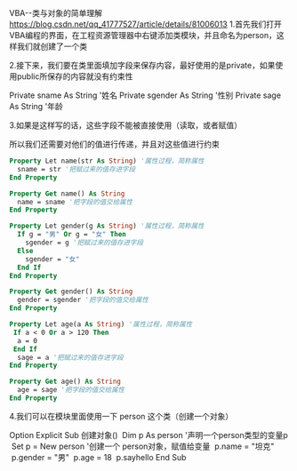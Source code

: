 VBA--类与对象的简单理解
https://blog.csdn.net/qq_41777527/article/details/81006013
1.首先我们打开VBA编程的界面，在工程资源管理器中右键添加类模块，并且命名为person，这样我们就创建了一个类

2.接下来，我们要在类里面填加字段来保存内容，最好使用的是private，如果使用public所保存的内容就没有约束性

Private sname As String '姓名
Private sgender As String '性别
Private sage As String '年龄

3.如果是这样写的话，这些字段不能被直接使用（读取，或者赋值）

所以我们还需要对他们的值进行传递，并且对这些值进行约束
```vb
Property Let name(str As String) '属性过程，简称属性
  sname = str '把赋过来的值存进字段
End Property

Property Get name() As String
  name = sname '把字段的值交给属性
End Property

Property Let gender(g As String) '属性过程，简称属性
  If g = "男" Or g = "女" Then
    sgender = g '把赋过来的值存进字段
  Else
    sgender = "女" 
  End If
End Property

Property Get gender() As String
  gender = sgender '把字段的值交给属性
End Property

Property Let age(a As String) '属性过程，简称属性
 If a < 0 Or a > 120 Then
  a = 0
 End If
  sage = a '把赋过来的值存进字段
End Property

Property Get age() As String
  age = sage '把字段的值交给属性
End Property
```
4.我们可以在模块里面使用一下 person 这个类（创建一个对象）

Option Explicit
Sub 创建对象()
 Dim p As person '声明一个person类型的变量p
 Set p = New person '创建一个 person对象，赋值给变量
 p.name = "坦克"
 p.gender = "男"
 p.age = 18
 p.sayhello
End Sub
